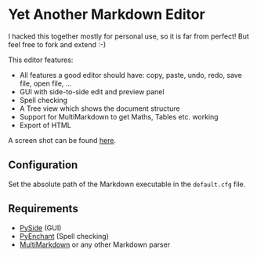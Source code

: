 
# Yet Another Markdown Editor

I hacked this together mostly for personal use, so it is far from perfect!
But feel free to fork and extend :-)

This editor features:

* All features a good editor should have: copy, paste, undo, redo, save file,
open file, ...
* GUI with side-to-side edit and preview panel
* Spell checking
* A Tree view which shows the document structure
* Support for MultiMarkdown to get Maths, Tables etc. working
* Export of HTML

A screen shot can be found [here](https://github.com/tmetsch/yame/raw/master/screenshot.png).

## Configuration

Set the absolute path of the Markdown executable in the `default.cfg` file.

## Requirements

* [PySide](http://www.pyside.org/) (GUI)
* [PyEnchant](http://packages.python.org/pyenchant/) (Spell checking)
* [MultiMarkdown](http://fletcherpenney.net/multimarkdown/) or any other Markdown parser


